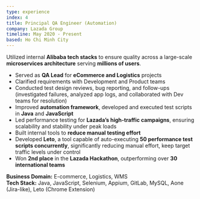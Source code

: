 ```yaml
---
type: experience
index: 4
title: Principal QA Engineer (Automation)
company: Lazada Group
timeline: May 2020 - Present
based: Ho Chi Minh City
---
```


Utilized internal **Alibaba tech stacks** to ensure quality across a large-scale **microservices architecture** serving **millions of users**.

- Served as **QA Lead** for **eCommerce and Logistics** projects  
- Clarified requirements with Development and Product teams  
- Conducted test design reviews, bug reporting, and follow-ups (investigated failures, analyzed app logs, and collaborated with Dev teams for resolution)  
- Improved **automation framework**, developed and executed test scripts in **Java** and **JavaScript**  
- Led performance testing for **Lazada’s high-traffic campaigns**, ensuring scalability and stability under peak loads  
- Built internal tools to **reduce manual testing effort**  
- Developed **Leto**, a tool capable of auto-executing **50 performance test scripts concurrently**, significantly reducing manual effort, keep target traffic levels under control
- Won **2nd place** in the **Lazada Hackathon**, outperforming over **30 international teams** 

**Business Domain:** E-commerce, Logistics, WMS  
**Tech Stack:** Java, JavaScript, Selenium, Appium, GitLab, MySQL, Aone (Jira-like), Leto (Chrome Extension)
